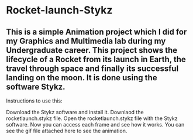 # Rocket-launch-Stykz
This is a simple Animation project which I did for my Graphics and Multimedia lab during my Undergraduate career. This project shows the lifecycle of a Rocket from its launch in Earth, the travel through space and finally its successful landing on the moon.
It is done using the software Stykz.
----------------------------------------------------------------------------------------------------
Instructions to use this:

Download the Stykz software and install it.
Downlaod the rocketlaunch.stykz file.
Open the rocketlaunch.stykz file with the Stykz software. Now you can access each frame and see how it works.
You can see the gif file attached here to see the animation.

